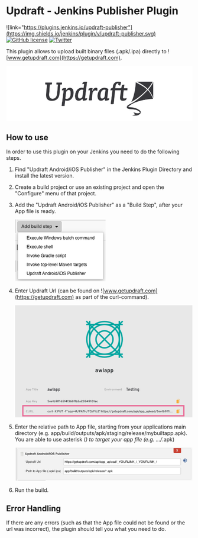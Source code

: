 # Updraft - Jenkins Publisher Plugin

![link="https://plugins.jenkins.io/updraft-publisher"](https://img.shields.io/jenkins/plugin/v/updraft-publisher.svg)
[![GitHub license](https://img.shields.io/badge/license-MIT-lightgrey.svg)](https://raw.githubusercontent.com/appswithlove/updraft-sdk-ios/master/LICENSE)
[![Twitter](https://img.shields.io/badge/twitter-@GetUpdraft-blue.svg?style=flat)](https://twitter.com/GetUpdraft)

This plugin allows to upload built binary files (.apk/.ipa) directly to ![www.getupdraft.com](https://getupdraft.com). 

![Updraft: Mobile App Distribution](img/updraft.png)

## How to use
In order to use this plugin on your Jenkins you need to do the following steps.

1. Find "Updraft Android/iOS Publisher" in the Jenkins Plugin Directory and install the latest version.
2. Create a build project or use an existing project and open the "Configure" menu of that project.
3. Add the "Updraft Android/iOS Publisher" as a "Build Step", after your App file is ready.

    ![Add build step](img/addbuildstep.png)

4. Enter Updraft Url (can be found on ![www.getupdraft.com](https://getupdraft.com) as part of the curl-command).

    ![Publisher](img/getupdraft-curl.png)

5. Enter the relative path to App file, starting from your applications main directory (e.g. app/build/outputs/apk/staging/release/mybuiltapp.apk). You are able to use asterisk (*) to target your app file (e.g. .../*.apk) 

    ![Publisher](img/publisher.png)
 
6. Run the build. 

## Error Handling

If there are any errors (such as that the App file could not be found or the url was incorrect), the plugin should tell you what you need to do.